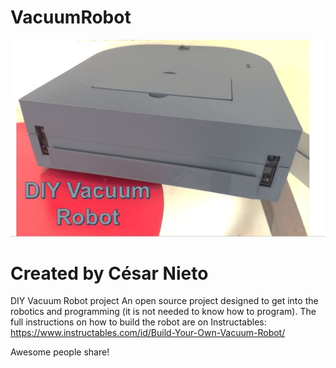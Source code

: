 # VacuumRobot
![alt text](images/intro.jpg "Logo Title Text 1")

# Created by César Nieto
DIY Vacuum Robot project
An open source project designed to get into the robotics and programming (it is not needed to know how to program).
The full instructions on how to build the robot are on Instructables: 
  https://www.instructables.com/id/Build-Your-Own-Vacuum-Robot/ 

Awesome people share!


 

